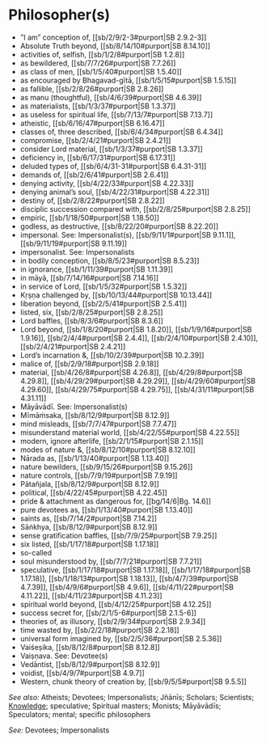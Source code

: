 # Philosopher(s)



* ”I am” conception of, [[sb/2/9/2-3#purport|SB 2.9.2-3]]
* Absolute Truth beyond, [[sb/8/14/10#purport|SB 8.14.10]]
* activities of, selfish, [[sb/1/2/8#purport|SB 1.2.8]]
* as bewildered, [[sb/7/7/26#purport|SB 7.7.26]]
* as class of men, [[sb/1/5/40#purport|SB 1.5.40]]
* as encouraged by Bhagavad-gītā, [[sb/1/5/15#purport|SB 1.5.15]]
* as fallible, [[sb/2/8/26#purport|SB 2.8.26]]
* as manu (thoughtful), [[sb/4/6/39#purport|SB 4.6.39]]
* as materialists, [[sb/1/3/37#purport|SB 1.3.37]]
* as useless for spiritual life, [[sb/7/13/7#purport|SB 7.13.7]]
* atheistic, [[sb/6/16/47#purport|SB 6.16.47]]
* classes of, three described, [[sb/6/4/34#purport|SB 6.4.34]]
* compromise, [[sb/2/4/21#purport|SB 2.4.21]]
* consider Lord material, [[sb/1/3/37#purport|SB 1.3.37]]
* deficiency in, [[sb/6/17/31#purport|SB 6.17.31]]
* deluded types of, [[sb/6/4/31-31#purport|SB 6.4.31-31]]
* demands of, [[sb/2/6/41#purport|SB 2.6.41]]
* denying activity, [[sb/4/22/33#purport|SB 4.22.33]]
* denying animal’s soul, [[sb/4/22/31#purport|SB 4.22.31]]
* destiny of, [[sb/2/8/22#purport|SB 2.8.22]]
* disciplic succession compared with, [[sb/2/8/25#purport|SB 2.8.25]]
* empiric, [[sb/1/18/50#purport|SB 1.18.50]]
* godless, as destructive, [[sb/8/22/20#purport|SB 8.22.20]]
* impersonal. See: Impersonalist(s), [[sb/9/11/1#purport|SB 9.11.1]], [[sb/9/11/19#purport|SB 9.11.19]]
* impersonalist. See: Impersonalists
* in bodily conception, [[sb/8/5/23#purport|SB 8.5.23]]
* in ignorance, [[sb/1/11/39#purport|SB 1.11.39]]
* in māyā, [[sb/7/14/16#purport|SB 7.14.16]]
* in service of Lord, [[sb/1/5/32#purport|SB 1.5.32]]
* Kṛṣṇa challenged by, [[sb/10/13/44#purport|SB 10.13.44]]
* liberation beyond, [[sb/2/5/41#purport|SB 2.5.41]]
* listed, six, [[sb/2/8/25#purport|SB 2.8.25]]
* Lord baffles, [[sb/8/3/6#purport|SB 8.3.6]]
* Lord beyond, [[sb/1/8/20#purport|SB 1.8.20]], [[sb/1/9/16#purport|SB 1.9.16]], [[sb/2/4/4#purport|SB 2.4.4]], [[sb/2/4/10#purport|SB 2.4.10]], [[sb/2/4/21#purport|SB 2.4.21]]
* Lord’s incarnation &, [[sb/10/2/39#purport|SB 10.2.39]]
* malice of, [[sb/2/9/18#purport|SB 2.9.18]]
* material, [[sb/4/26/8#purport|SB 4.26.8]], [[sb/4/29/8#purport|SB 4.29.8]], [[sb/4/29/29#purport|SB 4.29.29]], [[sb/4/29/60#purport|SB 4.29.60]], [[sb/4/29/75#purport|SB 4.29.75]], [[sb/4/31/11#purport|SB 4.31.11]]
* Māyāvādī. See: Impersonalist(s)
* Mīmāṁsaka, [[sb/8/12/9#purport|SB 8.12.9]]
* mind misleads, [[sb/7/7/47#purport|SB 7.7.47]]
* misunderstand material world, [[sb/4/22/55#purport|SB 4.22.55]]
* modern, ignore afterlife, [[sb/2/1/15#purport|SB 2.1.15]]
* modes of nature &, [[sb/8/12/10#purport|SB 8.12.10]]
* Nārada as, [[sb/1/13/40#purport|SB 1.13.40]]
* nature bewilders, [[sb/9/15/26#purport|SB 9.15.26]]
* nature controls, [[sb/7/9/19#purport|SB 7.9.19]]
* Pātañjala, [[sb/8/12/9#purport|SB 8.12.9]]
* political, [[sb/4/22/45#purport|SB 4.22.45]]
* pride & attachment as dangerous for, [[bg/14/6|Bg. 14.6]]
* pure devotees as, [[sb/1/13/40#purport|SB 1.13.40]]
* saints as, [[sb/7/14/2#purport|SB 7.14.2]]
* Sāṅkhya, [[sb/8/12/9#purport|SB 8.12.9]]
* sense gratification baffles, [[sb/7/9/25#purport|SB 7.9.25]]
* six listed, [[sb/1/17/18#purport|SB 1.17.18]]
* so-called
* soul misunderstood by, [[sb/7/7/21#purport|SB 7.7.21]]
* speculative, [[sb/1/17/18#purport|SB 1.17.18]], [[sb/1/17/18#purport|SB 1.17.18]], [[sb/1/18/13#purport|SB 1.18.13]], [[sb/4/7/39#purport|SB 4.7.39]], [[sb/4/9/6#purport|SB 4.9.6]], [[sb/4/11/22#purport|SB 4.11.22]], [[sb/4/11/23#purport|SB 4.11.23]]
* spiritual world beyond, [[sb/4/12/25#purport|SB 4.12.25]]
* success secret for, [[sb/2/1/5-6#purport|SB 2.1.5-6]]
* theories of, as illusory, [[sb/2/9/34#purport|SB 2.9.34]]
* time wasted by, [[sb/2/2/18#purport|SB 2.2.18]]
* universal form imagined by, [[sb/2/5/36#purport|SB 2.5.36]]
* Vaiśeṣika, [[sb/8/12/8#purport|SB 8.12.8]]
* Vaiṣṇava. See: Devotee(s)
* Vedāntist, [[sb/8/12/9#purport|SB 8.12.9]]
* voidist, [[sb/4/9/7#purport|SB 4.9.7]]
* Western, chunk theory of creation by, [[sb/9/5/5#purport|SB 9.5.5]]

*See also:* Atheists; Devotees; Impersonalists; Jñānīs; Scholars; Scientists; [Knowledge](entries/knowledge.md); speculative; Spiritual masters; Monists; Māyāvādīs; Speculators; mental; specific philosophers

*See:* Devotees; Impersonalists
